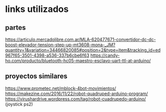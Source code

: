 # links utilizados

## partes
<https://articulo.mercadolibre.com.ar/MLA-620477671-convertidor-dc-dc-boost-elevador-tension-step-up-mt3608-mona-_JM?quantity=1&variation=34466820085#position=2&type=item&tracking_id=ed967f65-3501-4398-a536-337b6cbe6f63>
<https://candy-ho.com/producto/bluetooth-hc05-maestro-esclavo-uart-ttl-at-arduino/>

## proyectos similares
<https://www.prometec.net/mblock-4bot-movimientos/>
<https://makezine.com/2016/11/22/robot-quadruped-arduino-program/>
<https://virushardrive.wordpress.com/tag/robot-cuadrupedo-arduino/> (joystick ps2)
